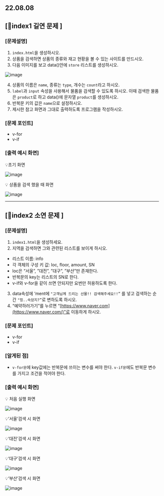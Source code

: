 ## 22.08.08

## [🐼index1 길연 문제 ]

### [문제설명]

1. `index.html`을 생성하시오.
2. 상품을 검색하면 상품의 종류와 재고 현황을 볼 수 있는 사이트를 만드시오.
3. 다음 이미지를 보고 data()안에 `store` 리스트를 생성하시오.

![image](https://user-images.githubusercontent.com/109563072/183413873-fc5f12cf-e6f0-4770-a2f8-2e72a5a6f51e.png)

4. 상품의 이름은 `name`, 종류는 `type`, 개수는 `count`라고 하시오.
5. `label`과 `input` 속성을 사용해서 물품을 검색할 수 있도록 하시오. 이때 검색한 물품은 `product`로 하고 data()에 문자열 `product`를 생성하시오.
6. 반복문 키의 값은 `name`으로 설정하시오.
7. 제시한 참고 화면과 그대로 출력하도록 프로그램을 작성하시오.

### [문제 포인트]

- v-for
- v-if

### [출력 예시 화면]

💡초기 화면<br>

![image](https://user-images.githubusercontent.com/109563072/183414165-d1679f56-b4c5-452e-aed4-6093450e0475.png)


💡 상품을 검색 했을 때 화면<br>

![image](https://user-images.githubusercontent.com/109563072/183414249-e06f461f-4dbd-48aa-8aff-e6efa56bc446.png)


<hr/>

## [🦊index2 소연 문제 ]

### [문제설명]

1. `index1.html`을 생성하세요.
2. 지역을 검색하면 그와 관련된 리스트를 보이게 하시오.
- 리스트 이름: info
- 각 객체의 구성 키 값: loc, floor, amount, SN
- loc은 “서울”, ”대전”, ”대구”, ”부산”만 존재한다.
- 반복문의 key는 리스트의 SN로 한다.
- v-if와 v-for을 같이 쓰면 안되지만 요번만 허용하도록 한다.
3. data속성에 ‘ment에 `"고객님께 드리는 선물!! 검색해주세요!!”` 를 넣고 검색하는 순간 `"힝..속았지?”`로 변하도록 하시오.
4. “예약하러가기”를 누르면 “[https://www.naver.com](https://www.naver.com/)"로 이동하게 하시오.

### [문제 포인트]

- v-for
- v-if

### [알게된 점]

- `v-for문`에 key값에는 반복문에 쓰이는 변수를 써야 한다. `v-if문`에도 반복문 변수를 가지고 조건을 적어야 한다.

### [출력 예시 화면]

💡 처음 실행 화면<br>

![image](https://user-images.githubusercontent.com/109563072/183414609-566b7575-22a6-4dfd-bb93-ddef29901411.png)

💡‘서울’검색 시 화면<br>

![image](https://user-images.githubusercontent.com/109563072/183414649-c7f9a7c8-a20d-4937-a7a7-340b0fa937f3.png)

💡‘대전’검색 시 화면<br>

![image](https://user-images.githubusercontent.com/109563072/183414688-9601751d-c4fa-4ff9-b300-c0046aa993d8.png)

💡‘대구’검색 시 화면<br>

![image](https://user-images.githubusercontent.com/109563072/183414719-1579671f-b726-45a8-9c3b-bdd2912e93f6.png)


💡‘부산’검색 시 화면<br>

![image](https://user-images.githubusercontent.com/109563072/183414744-301320e7-55d8-40f6-8b65-657c9e87de2b.png)

